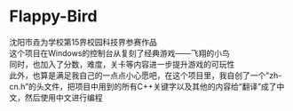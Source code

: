 # Flappy-Bird
沈阳市垚为学校第15界校园科技界参赛作品<br>
这个项目在Windows的控制台从复刻了经典游戏——飞翔的小鸟<br>
同时，也加入了分数，难度，关卡等内容进一步提升游戏的可玩性<br>
此外，也算是满足我自己的一点点小心愿吧，在这个项目里，我自创了一个“zh-cn.h”的头文件，把项目中用到的所有C++关键字以及其他的内容给“翻译”成了中文，然后使用中文进行编程
